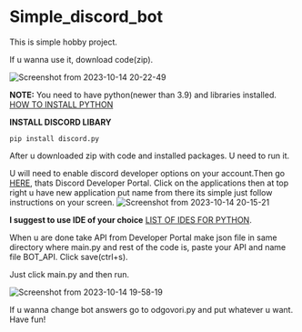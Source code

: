 # Simple_discord_bot

This is simple hobby project. 

If u wanna use it, download code(zip). 

![Screenshot from 2023-10-14 20-22-49](https://github.com/Yodakole1/Simple-discord_bot/assets/119262845/e4365be4-4fd3-4278-8bc3-c87f670320c7)

**NOTE:** You need to have python(newer than 3.9) and libraries installed.
[HOW TO INSTALL PYTHON](https://www.python.org/downloads/)

**INSTALL DISCORD LIBARY**
```
pip install discord.py
```

After u downloaded zip with code and installed packages. U need to run it.

U will need to enable discord developer options on your account.Then go [HERE](https://discord.com/developers/applications), thats Discord Developer Portal. Click on the applications then at top right u have new application put name from there its simple just follow instructions on your screen. 
![Screenshot from 2023-10-14 20-15-21](https://github.com/Yodakole1/Simple-discord_bot/assets/119262845/61b0581e-4e02-4f69-af3e-1415534664a3)

**I suggest to use IDE of your choice** [LIST OF IDES FOR PYTHON](https://en.wikipedia.org/wiki/Comparison_of_integrated_development_environments#Python).

When u are done take API from Developer Portal make json file in same directory where main.py and rest of the code is, paste your API and name file BOT_API. Click save(ctrl+s). 

Just click main.py and then run.

![Screenshot from 2023-10-14 19-58-19](https://github.com/Yodakole1/Simple-discord_bot/assets/119262845/fb1ec02d-078a-4819-b3a3-e08c82bf1976)

If u wanna change bot answers go to odgovori.py and put whatever u want.
Have fun!
